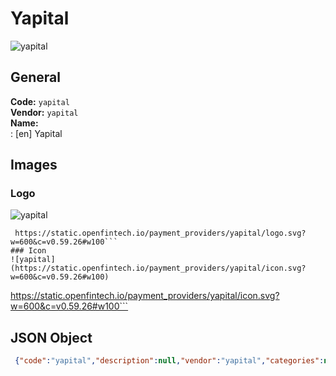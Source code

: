 # Yapital 
![yapital](https://static.openfintech.io/payment_providers/yapital/logo.svg?w=600&c=v0.59.26#w100)  
## General 
**Code:** `yapital`  
**Vendor:** `yapital`  
**Name:**  
:	[en] Yapital  
## Images 
### Logo 
![yapital](https://static.openfintech.io/payment_providers/yapital/logo.svg?w=600&c=v0.59.26#w100)  
```
 https://static.openfintech.io/payment_providers/yapital/logo.svg?w=600&c=v0.59.26#w100```  
### Icon 
![yapital](https://static.openfintech.io/payment_providers/yapital/icon.svg?w=600&c=v0.59.26#w100)  
```
 https://static.openfintech.io/payment_providers/yapital/icon.svg?w=600&c=v0.59.26#w100```  
## JSON Object 
```json
 {"code":"yapital","description":null,"vendor":"yapital","categories":null,"countries":null,"payment_method":null,"payout_method":null,"metadata":{"about_payments_code":"yapital"},"name":{"en":"Yapital"}}```  
